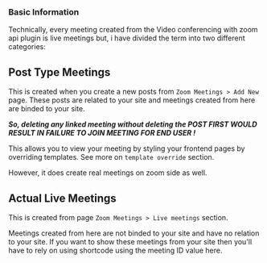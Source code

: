 ### Basic Information

Technically, every meeting created from the Video conferencing with zoom api plugin is live meetings but, i have divided the term into two different categories:

## Post Type Meetings

This is created when you create a new posts from `Zoom Meetings > Add New` page. These posts are related to your site and meetings created from here are binded to your site. 

***So, deleting any linked meeting without deleting the POST FIRST WOULD RESULT IN FAILURE TO JOIN MEETING FOR END USER !*** 

This allows you to view your meeting by styling your frontend pages by overriding templates. See more on `template override` section. 

However, it does create real meetings on zoom side as well.

## Actual Live Meetings

This is created from page `Zoom Meetings > Live meetings` section.

Meetings created from here are not binded to your site and have no relation to your site. If you want to show these meetings from your site then you'll have to rely on using shortcode using the meeting ID value here.
 